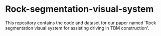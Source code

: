 # Rock-segmentation-visual-system

This repository contains the code and dataset for our paper named 'Rock segmentation visual system for assisting driving in TBM construction'.
